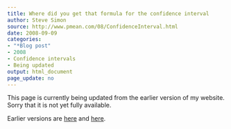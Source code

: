 ```yaml
---
title: Where did you get that formula for the confidence interval
author: Steve Simon
source: http://www.pmean.com/08/ConfidenceInterval.html
date: 2008-09-09
categories:
- "*Blog post"
- 2008
- Confidence intervals
- Being updated
output: html_document
page_update: no
---
```


This page is currently being updated from the earlier version of my website. Sorry that it is not yet fully available.

<!---More--->


Earlier versions are [here][sim1] and [here][sim2].

[sim1]: http://www.pmean.com/08/ConfidenceInterval.html
[sim2]: http://new.pmean.com/confidence-interval-formula/
